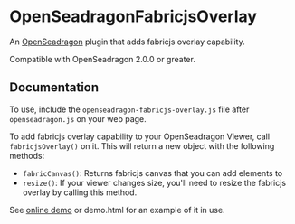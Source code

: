 # OpenSeadragonFabricjsOverlay

An [OpenSeadragon](http://openseadragon.github.io) plugin that adds fabricjs overlay capability.

Compatible with OpenSeadragon 2.0.0 or greater.

## Documentation

To use, include the `openseadragon-fabricjs-overlay.js` file after `openseadragon.js` on your web page.

To add fabricjs overlay capability to your OpenSeadragon Viewer, call `fabricjsOverlay()` on it. This will return a new object with the following methods:

* `fabricCanvas()`: Returns fabricjs canvas that you can add elements to
* `resize()`: If your viewer changes size, you'll need to resize the fabricjs overlay by calling this method.

See [online demo](http://altert.github.io/OpenseadragonFabricjsOverlay/demo.html) or demo.html for an example of it in use. 

